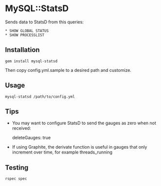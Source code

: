 # MySQL::StatsD

Sends data to StatsD from this queries:

    * SHOW GLOBAL STATUS
    * SHOW PROCESSLIST

## Installation

    gem install mysql-statsd

Then copy config.yml.sample to a desired path and customize.

## Usage

    mysql-statsd /path/to/config.yml

## Tips

* You may want to configure StatsD to send the gauges as zero when not received:

    deleteGauges: true

* If using Graphite, the derivate function is useful in gauges that only increment over time, for example threads_running

## Testing

    rspec spec
